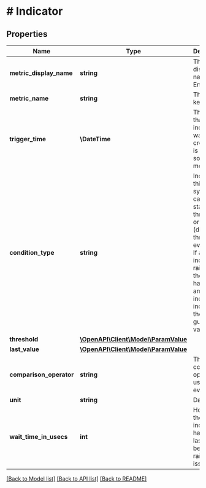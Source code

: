 # # Indicator

## Properties

Name | Type | Description | Notes
------------ | ------------- | ------------- | -------------
**metric_display_name** | **string** | The metric display name in English | [optional]
**metric_name** | **string** | The metric key name | [optional]
**trigger_time** | **\DateTime** | The time that this indicator was created.  It is the source metric time. | [optional]
**condition_type** | **string** | Indicating if this symptom is caused by static threshold or anomaly (dynamic threshold) evaluation.  If an indicator is raised, there may have another indicator indicating the safe guard zone value. | [optional]
**threshold** | [**\OpenAPI\Client\Model\ParamValue**](ParamValue.md) |  | [optional]
**last_value** | [**\OpenAPI\Client\Model\ParamValue**](ParamValue.md) |  | [optional]
**comparison_operator** | **string** | The comparison operator used in this evaluation | [optional]
**unit** | **string** | Data unit. | [optional]
**wait_time_in_usecs** | **int** | How long the indicator had been lasted before raised the issue | [optional]

[[Back to Model list]](../../README.md#models) [[Back to API list]](../../README.md#endpoints) [[Back to README]](../../README.md)
